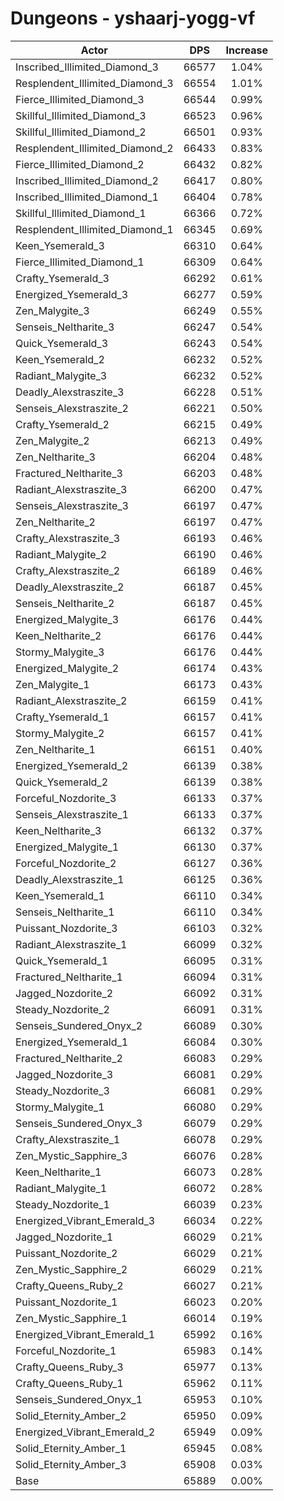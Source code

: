# Dungeons - yshaarj-yogg-vf
| Actor | DPS | Increase |
|---|:---:|:---:|
|Inscribed_Illimited_Diamond_3|66577|1.04%|
|Resplendent_Illimited_Diamond_3|66554|1.01%|
|Fierce_Illimited_Diamond_3|66544|0.99%|
|Skillful_Illimited_Diamond_3|66523|0.96%|
|Skillful_Illimited_Diamond_2|66501|0.93%|
|Resplendent_Illimited_Diamond_2|66433|0.83%|
|Fierce_Illimited_Diamond_2|66432|0.82%|
|Inscribed_Illimited_Diamond_2|66417|0.80%|
|Inscribed_Illimited_Diamond_1|66404|0.78%|
|Skillful_Illimited_Diamond_1|66366|0.72%|
|Resplendent_Illimited_Diamond_1|66345|0.69%|
|Keen_Ysemerald_3|66310|0.64%|
|Fierce_Illimited_Diamond_1|66309|0.64%|
|Crafty_Ysemerald_3|66292|0.61%|
|Energized_Ysemerald_3|66277|0.59%|
|Zen_Malygite_3|66249|0.55%|
|Senseis_Neltharite_3|66247|0.54%|
|Quick_Ysemerald_3|66243|0.54%|
|Keen_Ysemerald_2|66232|0.52%|
|Radiant_Malygite_3|66232|0.52%|
|Deadly_Alexstraszite_3|66228|0.51%|
|Senseis_Alexstraszite_2|66221|0.50%|
|Crafty_Ysemerald_2|66215|0.49%|
|Zen_Malygite_2|66213|0.49%|
|Zen_Neltharite_3|66204|0.48%|
|Fractured_Neltharite_3|66203|0.48%|
|Radiant_Alexstraszite_3|66200|0.47%|
|Senseis_Alexstraszite_3|66197|0.47%|
|Zen_Neltharite_2|66197|0.47%|
|Crafty_Alexstraszite_3|66193|0.46%|
|Radiant_Malygite_2|66190|0.46%|
|Crafty_Alexstraszite_2|66189|0.46%|
|Deadly_Alexstraszite_2|66187|0.45%|
|Senseis_Neltharite_2|66187|0.45%|
|Energized_Malygite_3|66176|0.44%|
|Keen_Neltharite_2|66176|0.44%|
|Stormy_Malygite_3|66176|0.44%|
|Energized_Malygite_2|66174|0.43%|
|Zen_Malygite_1|66173|0.43%|
|Radiant_Alexstraszite_2|66159|0.41%|
|Crafty_Ysemerald_1|66157|0.41%|
|Stormy_Malygite_2|66157|0.41%|
|Zen_Neltharite_1|66151|0.40%|
|Energized_Ysemerald_2|66139|0.38%|
|Quick_Ysemerald_2|66139|0.38%|
|Forceful_Nozdorite_3|66133|0.37%|
|Senseis_Alexstraszite_1|66133|0.37%|
|Keen_Neltharite_3|66132|0.37%|
|Energized_Malygite_1|66130|0.37%|
|Forceful_Nozdorite_2|66127|0.36%|
|Deadly_Alexstraszite_1|66125|0.36%|
|Keen_Ysemerald_1|66110|0.34%|
|Senseis_Neltharite_1|66110|0.34%|
|Puissant_Nozdorite_3|66103|0.32%|
|Radiant_Alexstraszite_1|66099|0.32%|
|Quick_Ysemerald_1|66095|0.31%|
|Fractured_Neltharite_1|66094|0.31%|
|Jagged_Nozdorite_2|66092|0.31%|
|Steady_Nozdorite_2|66091|0.31%|
|Senseis_Sundered_Onyx_2|66089|0.30%|
|Energized_Ysemerald_1|66084|0.30%|
|Fractured_Neltharite_2|66083|0.29%|
|Jagged_Nozdorite_3|66081|0.29%|
|Steady_Nozdorite_3|66081|0.29%|
|Stormy_Malygite_1|66080|0.29%|
|Senseis_Sundered_Onyx_3|66079|0.29%|
|Crafty_Alexstraszite_1|66078|0.29%|
|Zen_Mystic_Sapphire_3|66076|0.28%|
|Keen_Neltharite_1|66073|0.28%|
|Radiant_Malygite_1|66072|0.28%|
|Steady_Nozdorite_1|66039|0.23%|
|Energized_Vibrant_Emerald_3|66034|0.22%|
|Jagged_Nozdorite_1|66029|0.21%|
|Puissant_Nozdorite_2|66029|0.21%|
|Zen_Mystic_Sapphire_2|66029|0.21%|
|Crafty_Queens_Ruby_2|66027|0.21%|
|Puissant_Nozdorite_1|66023|0.20%|
|Zen_Mystic_Sapphire_1|66014|0.19%|
|Energized_Vibrant_Emerald_1|65992|0.16%|
|Forceful_Nozdorite_1|65983|0.14%|
|Crafty_Queens_Ruby_3|65977|0.13%|
|Crafty_Queens_Ruby_1|65962|0.11%|
|Senseis_Sundered_Onyx_1|65953|0.10%|
|Solid_Eternity_Amber_2|65950|0.09%|
|Energized_Vibrant_Emerald_2|65949|0.09%|
|Solid_Eternity_Amber_1|65945|0.08%|
|Solid_Eternity_Amber_3|65908|0.03%|
|Base|65889|0.00%|
